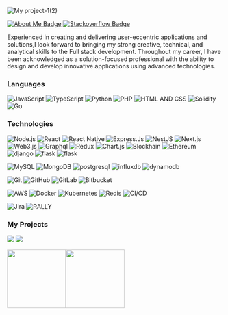 
![My project-1(2)](https://user-images.githubusercontent.com/65380692/197331601-ea9cf6b9-d97f-4a95-a28c-9137e1b7479b.png)

[![About Me Badge](https://img.shields.io/badge/-about.me-white?style=for-the-badge&logo=about.me&logoColor=00a98f)](https://github.com/inbasekaran18) <!--[![Read the Docs Badge](https://img.shields.io/badge/-read_the_docs-white?style=for-the-badge&logo=read-the-docs&logoColor=8ca1af)](https://readthedocs.org/profiles/bilardi/) --> <!--[![Resume Badge](https://img.shields.io/badge/-resume-white?style=for-the-badge&logo=google-scholar&logoColor=ff7102)](https://drive.google.com/file/d/1fXsAROMzKAaDZfIUq5k3BYXqfPAWU0YT/view?usp=sharing) --> [![Stackoverflow Badge](https://img.shields.io/badge/-stackoverflow-white?style=for-the-badge&logo=stack-overflow&logoColor=FE7A16)]([https://stackexchange.com/users/16445451/inba-sekar])

Experienced in creating and delivering user-eccentric applications and solutions,I look forward
to bringing my strong creative, technical, and analytical skills to the Full stack development.
Throughout my career, I have been acknowledged as a solution-focused professional with the ability to design
and develop innovative applications using advanced technologies.


### Languages

![JavaScript](https://img.shields.io/badge/-JavaScript-000?&logo=JavaScript)
![TypeScript](https://img.shields.io/badge/-TypeScript-000?&logo=TypeScript)
![Python](https://img.shields.io/badge/-Python-000?&logo=Python)
![PHP](https://img.shields.io/badge/-PHP-000?&logo=PHP)
![HTML AND CSS](https://img.shields.io/badge/-HTML%20and%20CSS-000?&logo=HTML5)
![Solidity](https://img.shields.io/badge/-Solidity-000?&logo=Solidity)
![Go](https://img.shields.io/badge/-go-000?&logo=go)

### Technologies
![Node.js](https://img.shields.io/badge/-Node.js-000?&logo=node.js)
![React](https://img.shields.io/badge/-React-000?&logo=React)
![React Native](https://img.shields.io/badge/-React%20Native-000?&logo=React)
![Express.Js](https://img.shields.io/badge/-Express.Js-000)
![NestJS](https://img.shields.io/badge/-NestJS-000?&logo=NestJS)
![Next.js](https://img.shields.io/badge/-Next.js-000?&logo=Next.js)
![Web3.js](https://img.shields.io/badge/-Web3.js-000?&logo=web3.js)
![Graphql](https://img.shields.io/badge/-Graphql-000?&logo=Graphql)
![Redux](https://img.shields.io/badge/-Redux-000?&logo=Redux)
![Chart.js](https://img.shields.io/badge/-Chart.js-000?&logo=Chart.js)
![Blockhain](https://img.shields.io/badge/-Blockhain-000?&logo=blockhain)
![Ethereum](https://img.shields.io/badge/-ethereum-000?&logo=ethereum)
![django](https://img.shields.io/badge/-django-000?&logo=django)
![flask](https://img.shields.io/badge/-flask-000?&logo=flask)
![flask](https://img.shields.io/badge/-Gin-000?&logo=Gin)


![MySQL](https://img.shields.io/badge/-MySQL-000?&logo=MySQL)
![MongoDB](https://img.shields.io/badge/-MongoDB-000?&logo=MongoDB)
![postgresql](https://img.shields.io/badge/-postgresql-000?&logo=postgresql)
![influxdb](https://img.shields.io/badge/-influxdb-000?&logo=influxdb)
![dynamodb](https://img.shields.io/badge/-dynamodb-000?&logo=dynamodb)

![Git](https://img.shields.io/badge/-Git-000?&logo=Git)
![GitHub](https://img.shields.io/badge/-GitHub-000?&logo=GitHub)
![GitLab](https://img.shields.io/badge/-GitLab-000?&logo=GitLab)
![Bitbucket](https://img.shields.io/badge/-Bitbucket-000?&logo=Bitbucket)

![AWS](https://img.shields.io/badge/-AWS-000?&logo=Amazon-AWS&logoColor=F90)
![Docker](https://img.shields.io/badge/-Docker-000?&logo=Docker)
![Kubernetes](https://img.shields.io/badge/-Kubernetes-000?&logo=Kubernetes)
![Redis](https://img.shields.io/badge/-Redis-000?&logo=Redis)
![CI/CD](https://img.shields.io/badge/-CICD-000?&logo=cicd)


![Jira](https://img.shields.io/badge/-Jira-000?&logo=Jira)
![RALLY](https://img.shields.io/badge/-RALLY-000?&logo=rally)



### My Projects

[![](https://img.shields.io/badge/-%F0%9F%A7%AC%20Digital%20Currency%20analytics%20with%20lambda-000)](https://github.com/inbasekaran18/cryptoapp-react-challenge)
[![](https://img.shields.io/badge/-%F0%9F%A6%A0%20React%20app%20with%20saga-000)](https://github.com/inbasekaran18/code-challange-react)

<a href="#"><img height="137px" src="https://github-readme-stats.vercel.app/api?username=inbasekaran18&hide_title=true&hide_border=true&show_icons=true&include_all_commits=true&count_private=false&line_height=21&text_color=000&icon_color=000&bg_color=0,ea6161,ffc64d,fffc4d,52fa5a&theme=graywhite" /><!-- wi*quL3fcV --><img height="137px" src="https://github-readme-stats.vercel.app/api/top-langs/?username=inbasekaran18&hide=html&hide_title=true&hide_border=true&layout=compact&langs_count=6&exclude_repo=comp426,Redventures-Movie-Quotes&text_color=000&icon_color=fff&bg_color=0,52fa5a,4dfcff,c64dff&theme=graywhite" /></a>
